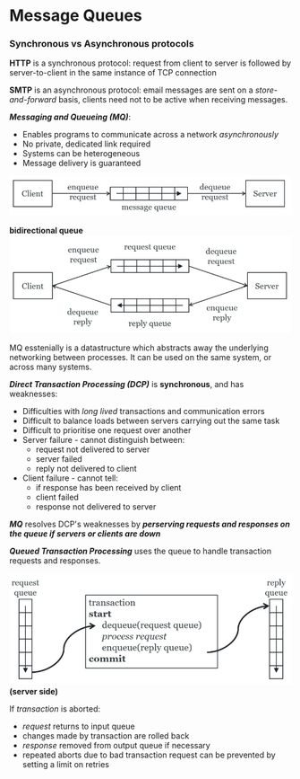 # Message Queues
### Synchronous vs Asynchronous protocols
**HTTP** is a synchronous protocol: request from client to server is followed by server-to-client in the same instance of TCP connection

**SMTP** is an asynchronous protocol: email messages are sent on a _store-and-forward_ basis, clients need not to be active when receiving messages.

**_Messaging and Queueing (MQ)_**:
- Enables programs to communicate across a network _asynchronously_
- No private, dedicated link required
- Systems can be heterogeneous
- Message delivery is guaranteed

![](https://github.com/werdnakof/DatabaseNotes/blob/master/images/message-queue.png?raw=true)

**bidirectional queue**
![](https://github.com/werdnakof/DatabaseNotes/blob/master/images/bidirectional-queue.png?raw=true)

MQ esstenially is a datastructure which abstracts away the underlying networking between processes. It can be used on the same system, or across many systems.

**_Direct Transaction Processing (DCP)_** is **synchronous**, and has weaknesses:
- Difficulties with _long lived_ transactions and communication errors
- Difficult to balance loads between servers carrying out the same task
- Difficult to prioritise one request over another
- Server failure - cannot distinguish between:
	- request not delivered to server
	- server failed
	- reply not delivered to client
- Client failure - cannot tell:
	- if response has been received by client
	- client failed
	- response not delivered to server

**_MQ_** resolves DCP's weaknesses by **_perserving requests and responses on the queue if servers or clients are down_**

**_Queued Transaction Processing_** uses the queue to handle transaction requests and responses.

![](https://github.com/werdnakof/DatabaseNotes/blob/master/images/queued-transaction-processing.png?raw=true) **(server side)**

If _transaction_ is aborted:
- _request_ returns to input queue
- changes made by transaction are rolled back
- _response_ removed from output queue if necessary
- repeated aborts due to bad transaction request can be prevented by setting a limit on retries





<!--stackedit_data:
eyJoaXN0b3J5IjpbLTE2ODE2MzM4MDcsLTEwNTg5MjcxOTksLT
ExNTA0OTYwMzJdfQ==
-->